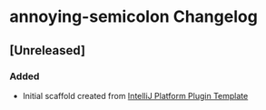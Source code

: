 <!-- Keep a Changelog guide -> https://keepachangelog.com -->

# annoying-semicolon Changelog

## [Unreleased]
### Added
- Initial scaffold created from [IntelliJ Platform Plugin Template](https://github.com/JetBrains/intellij-platform-plugin-template)
